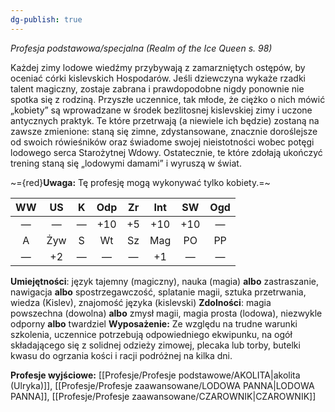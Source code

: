 ```yaml
---
dg-publish: true
---
```

*Profesja podstawowa/specjalna (Realm of the Ice Queen s. 98)*

Każdej zimy lodowe wiedźmy przybywają z zamarzniętych ostępów, by oceniać córki kislevskich Hospodarów. Jeśli dziewczyna wykaże rzadki talent magiczny, zostaje zabrana i prawdopodobne nigdy ponownie nie spotka się z rodziną. Przyszłe uczennice, tak młode, że ciężko o nich mówić „kobiety” są wprowadzane w środek bezlitosnej kislevskiej zimy i uczone antycznych praktyk. Te które przetrwają (a niewiele ich będzie) zostaną na zawsze zmienione: staną się zimne, zdystansowane, znacznie doroślejsze od swoich rówieśników oraz świadome swojej nieistotności wobec potęgi lodowego serca Starożytnej Wdowy. Ostatecznie, te które zdołają ukończyć trening staną się „lodowymi damami” i wyruszą w świat.

~={red}**Uwaga:** Tę profesję mogą wykonywać tylko kobiety.=~

| WW  | US  |  K  | Odp | Zr  | Int | SW  | Ogd |
|:---:|:---:|:---:|:---:|:---:|:---:|:---:|:---:|
|  —  |  —  |  —  | +10 | +5  | +10 | +10 |  —  |
|  A  | Żyw |  S  | Wt  | Sz  | Mag | PO  | PP  |
|  —  | +2  |  —  |  —  |  —  | +1  |  —  |  —  |

**Umiejętności**: język tajemny (magiczny), nauka (magia) **albo** zastraszanie, nawigacja **albo** spostrzegawczość, splatanie magii, sztuka przetrwania, wiedza (Kislev), znajomość języka (kislevski)
**Zdolności**: magia powszechna (dowolna) **albo** zmysł magii, magia prosta (lodowa), niezwykle odporny **albo** twardziel
**Wyposażenie:** Ze względu na trudne warunki szkolenia, uczennice potrzebują odpowiedniego ekwipunku, na ogół składającego się z solidnej odzieży zimowej, plecaka lub torby, butelki kwasu do ogrzania kości i racji podróżnej na kilka dni.

**Profesje wyjściowe:** [[Profesje/Profesje podstawowe/AKOLITA\|akolita (Ulryka)]], [[Profesje/Profesje zaawansowane/LODOWA PANNA\|LODOWA PANNA]], [[Profesje/Profesje zaawansowane/CZAROWNIK\|CZAROWNIK]]